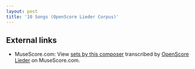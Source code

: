 ```yaml
---
layout: post
title: '10 Songs (OpenScore Lieder Corpus)'
---
```


## External links

- MuseScore.com: View [sets by this composer] transcribed by [OpenScore Lieder] on MuseScore.com.

[sets by this composer]: https://musescore.com/openscore-lieder-corpus/sets/5107547
[OpenScore Lieder]: https://musescore.com/openscore-lieder-corpus

